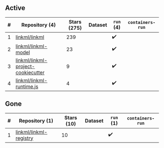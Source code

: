 ## Active
| # | Repository (4) | Stars (275) | Dataset | `run` (4) | `containers-run` |
| --- | --- | --- | --- | --- | --- |
| 1 | [linkml/linkml](https://github.com/linkml/linkml) | 239 |  | :heavy_check_mark: |  |
| 2 | [linkml/linkml-model](https://github.com/linkml/linkml-model) | 23 |  | :heavy_check_mark: |  |
| 3 | [linkml/linkml-project-cookiecutter](https://github.com/linkml/linkml-project-cookiecutter) | 9 |  | :heavy_check_mark: |  |
| 4 | [linkml/linkml-runtime.js](https://github.com/linkml/linkml-runtime.js) | 4 |  | :heavy_check_mark: |  |

## Gone
| # | Repository (1) | Stars (10) | Dataset | `run` (1) | `containers-run` |
| --- | --- | --- | --- | --- | --- |
| 1 | [linkml/linkml-registry](https://github.com/linkml/linkml-registry) | 10 |  | :heavy_check_mark: |  |
